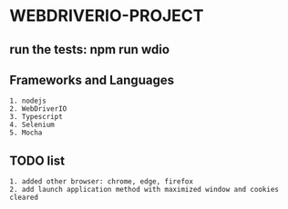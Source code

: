 # WEBDRIVERIO-PROJECT

## run the tests: npm run wdio

## Frameworks and Languages
    1. nodejs
    2. WebDriverIO
    3. Typescript
    4. Selenium
    5. Mocha

## TODO list
    1. added other browser: chrome, edge, firefox
    2. add launch application method with maximized window and cookies cleared
